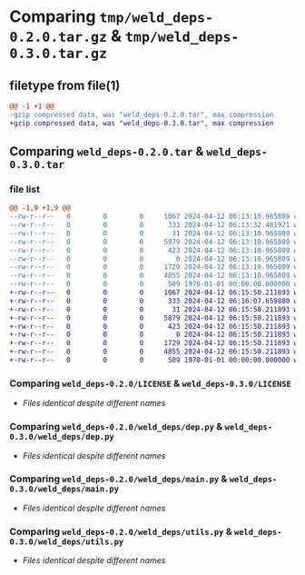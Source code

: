 # Comparing `tmp/weld_deps-0.2.0.tar.gz` & `tmp/weld_deps-0.3.0.tar.gz`

## filetype from file(1)

```diff
@@ -1 +1 @@
-gzip compressed data, was "weld_deps-0.2.0.tar", max compression
+gzip compressed data, was "weld_deps-0.3.0.tar", max compression
```

## Comparing `weld_deps-0.2.0.tar` & `weld_deps-0.3.0.tar`

### file list

```diff
@@ -1,9 +1,9 @@
--rw-r--r--   0        0        0     1067 2024-04-12 06:13:10.965809 weld_deps-0.2.0/LICENSE
--rw-r--r--   0        0        0      333 2024-04-12 06:13:32.401921 weld_deps-0.2.0/pyproject.toml
--rw-r--r--   0        0        0       31 2024-04-12 06:13:10.965809 weld_deps-0.2.0/weld_deps/__init__.py
--rw-r--r--   0        0        0     5879 2024-04-12 06:13:10.965809 weld_deps-0.2.0/weld_deps/dep.py
--rw-r--r--   0        0        0      423 2024-04-12 06:13:10.965809 weld_deps-0.2.0/weld_deps/examples/pack1/beet.yaml
--rw-r--r--   0        0        0        0 2024-04-12 06:13:10.965809 weld_deps-0.2.0/weld_deps/examples/pack1/src/data/pack1/functions/test.mcfunction
--rw-r--r--   0        0        0     1729 2024-04-12 06:13:10.965809 weld_deps-0.2.0/weld_deps/main.py
--rw-r--r--   0        0        0     4855 2024-04-12 06:13:10.965809 weld_deps-0.2.0/weld_deps/utils.py
--rw-r--r--   0        0        0      509 1970-01-01 00:00:00.000000 weld_deps-0.2.0/PKG-INFO
+-rw-r--r--   0        0        0     1067 2024-04-12 06:15:50.211893 weld_deps-0.3.0/LICENSE
+-rw-r--r--   0        0        0      333 2024-04-12 06:16:07.659880 weld_deps-0.3.0/pyproject.toml
+-rw-r--r--   0        0        0       31 2024-04-12 06:15:50.211893 weld_deps-0.3.0/weld_deps/__init__.py
+-rw-r--r--   0        0        0     5879 2024-04-12 06:15:50.211893 weld_deps-0.3.0/weld_deps/dep.py
+-rw-r--r--   0        0        0      423 2024-04-12 06:15:50.211893 weld_deps-0.3.0/weld_deps/examples/pack1/beet.yaml
+-rw-r--r--   0        0        0        0 2024-04-12 06:15:50.211893 weld_deps-0.3.0/weld_deps/examples/pack1/src/data/pack1/functions/test.mcfunction
+-rw-r--r--   0        0        0     1729 2024-04-12 06:15:50.211893 weld_deps-0.3.0/weld_deps/main.py
+-rw-r--r--   0        0        0     4855 2024-04-12 06:15:50.211893 weld_deps-0.3.0/weld_deps/utils.py
+-rw-r--r--   0        0        0      509 1970-01-01 00:00:00.000000 weld_deps-0.3.0/PKG-INFO
```

### Comparing `weld_deps-0.2.0/LICENSE` & `weld_deps-0.3.0/LICENSE`

 * *Files identical despite different names*

### Comparing `weld_deps-0.2.0/weld_deps/dep.py` & `weld_deps-0.3.0/weld_deps/dep.py`

 * *Files identical despite different names*

### Comparing `weld_deps-0.2.0/weld_deps/main.py` & `weld_deps-0.3.0/weld_deps/main.py`

 * *Files identical despite different names*

### Comparing `weld_deps-0.2.0/weld_deps/utils.py` & `weld_deps-0.3.0/weld_deps/utils.py`

 * *Files identical despite different names*

